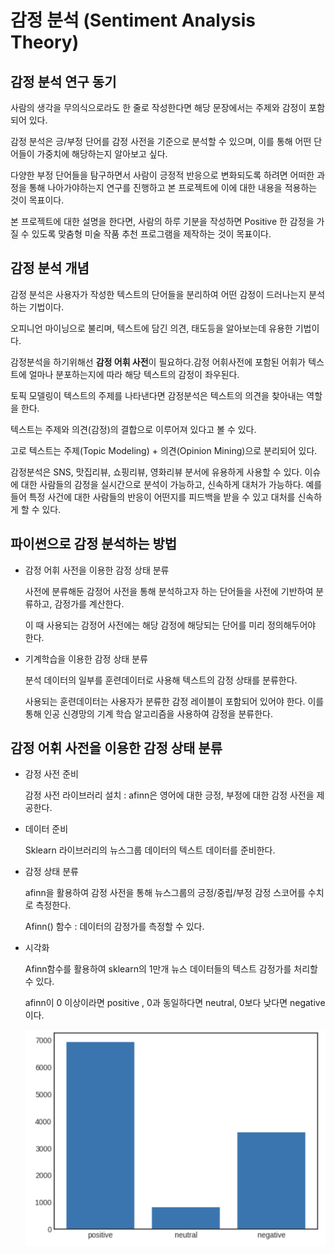 #  감정 분석 (Sentiment Analysis Theory)



## 감정 분석 연구 동기

사람의 생각을 무의식으로라도 한 줄로 작성한다면 해당 문장에서는 주제와 감정이 포함되어 있다.

감정 분석은 긍/부정 단어를 감정 사전을 기준으로 분석할 수 있으며, 이를 통해 어떤 단어들이 가중치에 해당하는지 알아보고 싶다.

다양한 부정 단어들을 탐구하면서 사람이 긍정적 반응으로 변화되도록 하려면 어떠한 과정을 통해 나아가야하는지 연구를 진행하고 본 프로젝트에 이에 대한 내용을 적용하는 것이 목표이다.  

본 프로젝트에 대한 설명을 한다면, 사람의 하루 기분을 작성하면 Positive 한 감정을 가질 수 있도록 맞춤형 미술 작품 추천 프로그램을 제작하는 것이 목표이다.



## 감정 분석 개념

감정 분석은 사용자가 작성한 텍스트의 단어들을 분리하여 어떤 감정이 드러나는지 분석하는 기법이다.

오피니언 마이닝으로 불리며, 텍스트에 담긴 의견, 태도등을 알아보는데 유용한 기법이다.

감정분석을 하기위해선 **감정 어휘 사전**이 필요하다.감정 어휘사전에 포함된 어휘가 텍스트에 얼마나 분포하는지에 따라 해당 텍스트의 감정이 좌우된다.

토픽 모델링이 텍스트의 주제를 나타낸다면 감정분석은 텍스트의 의견을 찾아내는 역할을 한다.

텍스트는 주제와 의견(감정)의 결합으로 이루어져 있다고 볼 수 있다.

고로 텍스트는 주제(Topic Modeling) + 의견(Opinion Mining)으로 분리되어 있다.



감정분석은 SNS, 맛집리뷰, 쇼핑리뷰, 영화리뷰 분서에 유용하게 사용할 수 있다. 이슈에 대한 사람들의 감정을 실시간으로 분석이 가능하고, 신속하게 대처가 가능하다. 예를 들어 특정 사건에 대한 사람들의 반응이 어떤지를 피드백을 받을 수 있고 대처를 신속하게 할 수 있다.



## 파이썬으로 감정 분석하는 방법

- 감정 어휘 사전을 이용한 감정 상태 분류

  사전에 분류해둔 감정어 사전을 통해 분석하고자 하는 단어들을 사전에 기반하여 분류하고, 감정가를 계산한다.

  이 때 사용되는 감정어 사전에는 해당 감정에 해당되는 단어를 미리 정의해두어야 한다.

  

- 기계학습을 이용한 감정 상태 분류

  분석 데이터의 일부를 훈련데이터로 사용해 텍스트의 감정 상태를 분류한다.

  사용되는 훈련데이터는 사용자가 분류한 감정 레이블이 포함되어 있어야 한다. 이를 통해 인공 신경망의 기계 학습 알고리즘을 사용하여 감정을 분류한다.



## 감정 어휘 사전을 이용한 감정 상태 분류

- 감정 사전 준비

  감정 사전 라이브러리 설치 : afinn은 영어에 대한 긍정, 부정에 대한 감정 사전을 제공한다.

  

- 데이터 준비

  Sklearn 라이브러리의 뉴스그룹 데이터의 텍스트 데이터를 준비한다.

  

- 감정 상태 분류

  afinn을 활용하여 감정 사전을 통해 뉴스그룹의 긍정/중립/부정 감정 스코어를 수치로 측정한다.

  Afinn() 함수 : 데이터의 감정가를 측정할 수 있다.

  

- 시각화

  Afinn함수를 활용하여 sklearn의 1만개 뉴스 데이터들의 텍스트 감정가를 처리할 수 있다.

  afinn이 0 이상이라면 positive , 0과 동일하다면 neutral, 0보다 낮다면 negative이다.

  

  ![image-20230513030903441](image-20230513030903441.png) 



